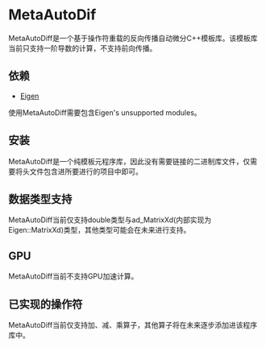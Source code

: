 # MetaAutoDif
MetaAutoDiff是一个基于操作符重载的反向传播自动微分C++模板库。该模板库当前只支持一阶导数的计算，不支持前向传播。

## 依赖
- [Eigen](http://eigen.tuxfamily.org/index.php?title=Main_Page)

使用MetaAutoDiff需要包含Eigen's unsupported modules。

## 安装
MetaAutoDiff是一个纯模板元程序库，因此没有需要链接的二进制库文件，仅需要将头文件包含进所要进行的项目中即可。

## 数据类型支持
MetaAutoDiff当前仅支持double类型与ad_MatrixXd(内部实现为Eigen::MatrixXd)类型，其他类型可能会在未来进行支持。

## GPU
MetaAutoDiff当前不支持GPU加速计算。

## 已实现的操作符
MetaAutoDiff当前仅支持加、减、乘算子，其他算子将在未来逐步添加进该程序库中。